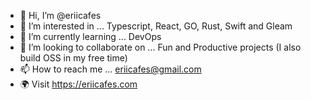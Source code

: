 - 👋 Hi, I’m @eriicafes
- 👀 I’m interested in ... Typescript, React, GO, Rust, Swift and Gleam
- 🌱 I’m currently learning ... DevOps
- 💞️ I’m looking to collaborate on ... Fun and Productive projects (I also build OSS in my free time)
- 📫 How to reach me ... eriicafes@gmail.com
- 🌍 Visit https://eriicafes.com
